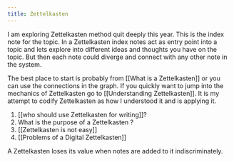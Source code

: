 ```yaml
---
title: Zettelkasten
---
```

I am exploring Zettelkasten method quit deeply this year. This is the index note for the topic. 
In a Zettelkasten index notes act as entry point into a topic and lets explore into different ideas and thoughts you have on the topic. But then each note could diverge and connect with any other note in the system.

The best place to start is probably from [[What is a Zettelkasten]] or you can use the connections in the graph. If you quickly want to jump into the mechanics of Zettelkasten go to [[Understanding Zettelkasten]]. It is my attempt to codify Zettelkasten as how I understood it and is applying it.


1. [[who should use Zettelkasten for writing]]?
2. What is the purpose of a Zettelkasten ?
3. [[Zettelkasten is not easy]]
4. [[Problems of a Digital Zettelkasten]]

A Zettelkasten loses its value when notes are added to it indiscriminately.